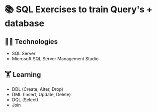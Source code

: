 # 📚 SQL Exercises to train Query's + database

## 👨‍💻 Technologies

- SQL Server
- Microsoft SQL Server Management Studio

## 🏋️ Learning

- DDL (Create, Alter, Drop)
- DML (Insert, Update, Delete)
- DQL (Select)
- Join
